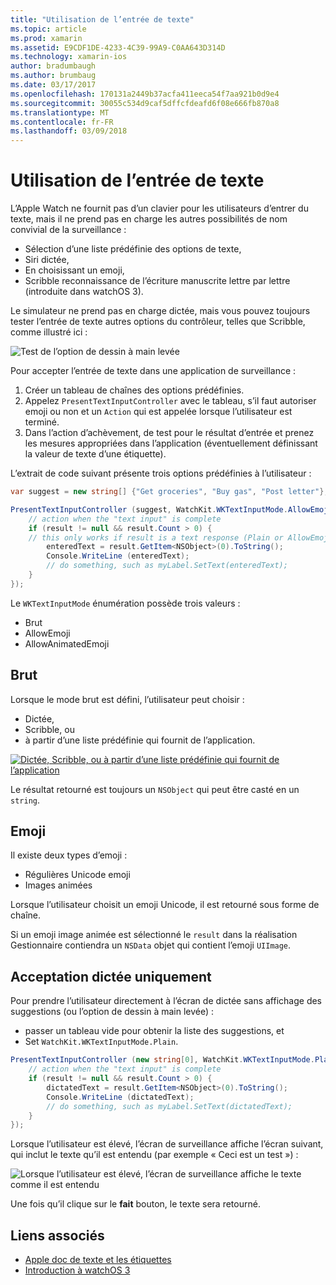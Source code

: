 ```yaml
---
title: "Utilisation de l’entrée de texte"
ms.topic: article
ms.prod: xamarin
ms.assetid: E9CDF1DE-4233-4C39-99A9-C0AA643D314D
ms.technology: xamarin-ios
author: bradumbaugh
ms.author: brumbaug
ms.date: 03/17/2017
ms.openlocfilehash: 170131a2449b37acfa411eeca54f7aa921b0d9e4
ms.sourcegitcommit: 30055c534d9caf5dffcfdeafd6f08e666fb870a8
ms.translationtype: MT
ms.contentlocale: fr-FR
ms.lasthandoff: 03/09/2018
---
```

# <a name="working-with-text-input"></a>Utilisation de l’entrée de texte

L’Apple Watch ne fournit pas d’un clavier pour les utilisateurs d’entrer du texte, mais il ne prend pas en charge les autres possibilités de nom convivial de la surveillance :

- Sélection d’une liste prédéfinie des options de texte,
- Siri dictée,
- En choisissant un emoji,
- Scribble reconnaissance de l’écriture manuscrite lettre par lettre (introduite dans watchOS 3).

Le simulateur ne prend pas en charge dictée, mais vous pouvez toujours tester l’entrée de texte autres options du contrôleur, telles que Scribble, comme illustré ici :

![](text-input-images/textinput-sml.png "Test de l’option de dessin à main levée")

Pour accepter l’entrée de texte dans une application de surveillance :

1. Créer un tableau de chaînes des options prédéfinies.
2. Appelez `PresentTextInputController` avec le tableau, s’il faut autoriser emoji ou non et un `Action` qui est appelée lorsque l’utilisateur est terminé.
3. Dans l’action d’achèvement, de test pour le résultat d’entrée et prenez les mesures appropriées dans l’application (éventuellement définissant la valeur de texte d’une étiquette).

L’extrait de code suivant présente trois options prédéfinies à l’utilisateur :

```csharp
var suggest = new string[] {"Get groceries", "Buy gas", "Post letter"};

PresentTextInputController (suggest, WatchKit.WKTextInputMode.AllowEmoji, (result) => {
    // action when the "text input" is complete
    if (result != null && result.Count > 0) {
    // this only works if result is a text response (Plain or AllowEmoji)
        enteredText = result.GetItem<NSObject>(0).ToString();
        Console.WriteLine (enteredText);
        // do something, such as myLabel.SetText(enteredText);
    }
});
```

Le `WKTextInputMode` énumération possède trois valeurs :

- Brut
- AllowEmoji
- AllowAnimatedEmoji

## <a name="plain"></a>Brut

Lorsque le mode brut est défini, l’utilisateur peut choisir :

- Dictée,
- Scribble, ou
- à partir d’une liste prédéfinie qui fournit de l’application.

[![](text-input-images/plain-scribble-sml.png "Dictée, Scribble, ou à partir d’une liste prédéfinie qui fournit de l’application")](text-input-images/plain-scribble.png#lightbox)

Le résultat retourné est toujours un `NSObject` qui peut être casté en un `string`.

## <a name="emoji"></a>Emoji

Il existe deux types d’emoji :

- Régulières Unicode emoji
- Images animées

Lorsque l’utilisateur choisit un emoji Unicode, il est retourné sous forme de chaîne.

Si un emoji image animée est sélectionné le `result` dans la réalisation Gestionnaire contiendra un `NSData` objet qui contient l’emoji `UIImage`.

## <a name="accepting-dictation-only"></a>Acceptation dictée uniquement

Pour prendre l’utilisateur directement à l’écran de dictée sans affichage des suggestions (ou l’option de dessin à main levée) :

- passer un tableau vide pour obtenir la liste des suggestions, et
- Set `WatchKit.WKTextInputMode.Plain`.

```csharp
PresentTextInputController (new string[0], WatchKit.WKTextInputMode.Plain, (result) => {
    // action when the "text input" is complete
    if (result != null && result.Count > 0) {
        dictatedText = result.GetItem<NSObject>(0).ToString();
        Console.WriteLine (dictatedText);
        // do something, such as myLabel.SetText(dictatedText);
    }
});
```

Lorsque l’utilisateur est élevé, l’écran de surveillance affiche l’écran suivant, qui inclut le texte qu’il est entendu (par exemple « Ceci est un test ») :

![](text-input-images/dictation.png "Lorsque l’utilisateur est élevé, l’écran de surveillance affiche le texte comme il est entendu")

Une fois qu’il clique sur le **fait** bouton, le texte sera retourné.



## <a name="related-links"></a>Liens associés

- [Apple doc de texte et les étiquettes](https://developer.apple.com/library/ios/documentation/General/Conceptual/WatchKitProgrammingGuide/TextandLabels.html)
- [Introduction à watchOS 3](~/ios/watchos/platform/introduction-to-watchos3/index.md)
